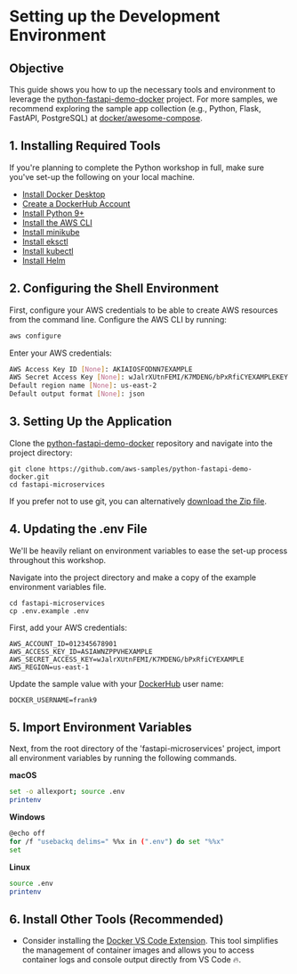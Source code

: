 # Setting up the Development Environment

## Objective
This guide shows you how to up the necessary tools and environment to leverage the [python-fastapi-demo-docker](https://github.com/aws-samples/python-fastapi-demo-docker) project. For more samples, we recommend exploring the sample app collection (e.g., Python, Flask, FastAPI, PostgreSQL) at [docker/awesome-compose](https://github.com/docker/awesome-compose).

## 1. Installing Required Tools
If you're planning to complete the Python workshop in full, make sure you've set-up the following on your local machine.

- [Install Docker Desktop](https://www.docker.com/products/docker-desktop/)
- [Create a DockerHub Account](https://hub.docker.com/)
- [Install Python 9+](https://www.python.org/downloads/release/python-390/)
- [Install the AWS CLI](https://docs.aws.amazon.com/cli/latest/userguide/getting-started-install.html)
- [Install minikube](https://minikube.sigs.k8s.io/docs/start/)
- [Install eksctl](https://eksctl.io/introduction/#installation)
- [Install kubectl](https://kubernetes.io/docs/tasks/tools/#kubectl)
- [Install Helm](https://helm.sh/docs/intro/install/)

## 2. Configuring the Shell Environment
First, configure your AWS credentials to be able to create AWS resources from the command line. Configure the AWS CLI by running:
```bash
aws configure
```

Enter your AWS credentials:
```bash
AWS Access Key ID [None]: AKIAIOSFODNN7EXAMPLE
AWS Secret Access Key [None]: wJalrXUtnFEMI/K7MDENG/bPxRfiCYEXAMPLEKEY
Default region name [None]: us-east-2
Default output format [None]: json
```

## 3. Setting Up the Application
Clone the [python-fastapi-demo-docker](https://github.com/aws-samples/python-fastapi-demo-docker) repository and navigate into the project directory:
```
git clone https://github.com/aws-samples/python-fastapi-demo-docker.git 
cd fastapi-microservices
```

If you prefer not to use git, you can alternatively [download the Zip file](https://github.com/aws-samples/python-fastapi-demo-docker/archive/refs/heads/main.zip).

## 4. Updating the .env File
We'll be heavily reliant on environment variables to ease the set-up process throughout this workshop. 

Navigate into the project directory and make a copy of the example environment variables file.
```
cd fastapi-microservices
cp .env.example .env
```

First, add your AWS credentials:
```
AWS_ACCOUNT_ID=012345678901
AWS_ACCESS_KEY_ID=ASIAWNZPPVHEXAMPLE
AWS_SECRET_ACCESS_KEY=wJalrXUtnFEMI/K7MDENG/bPxRfiCYEXAMPLE
AWS_REGION=us-east-1
```

Update the sample value with your [DockerHub](https://hub.docker.com/) user name:
```
DOCKER_USERNAME=frank9
```

## 5. Import Environment Variables
Next, from the root directory of the 'fastapi-microservices' project, import all environment variables by running the following commands.

**macOS**
```bash
set -o allexport; source .env
printenv
```
**Windows**
```bash
@echo off
for /f "usebackq delims=" %%x in (".env") do set "%%x"
set
```
**Linux**
```bash
source .env
printenv
```

## 6. Install Other Tools (Recommended)
- Consider installing the [Docker VS Code Extension](https://code.visualstudio.com/docs/containers/overview). This tool simplifies the management of container images and allows you to access container logs and console output directly from VS Code 🔥.
